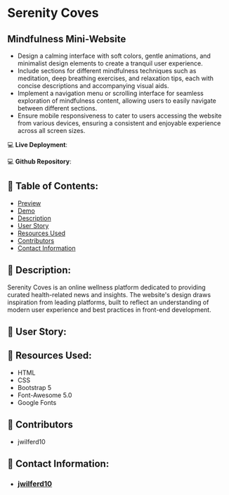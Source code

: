 # Serenity Coves

## Mindfulness Mini-Website
- Design a calming interface with soft colors, gentle animations, and minimalist design elements to create a tranquil user experience.
- Include sections for different mindfulness techniques such as meditation, deep breathing exercises, and relaxation tips, each with concise descriptions and accompanying visual aids.
- Implement a navigation menu or scrolling interface for seamless exploration of mindfulness content, allowing users to easily navigate between different sections.
- Ensure mobile responsiveness to cater to users accessing the website from various devices, ensuring a consistent and enjoyable experience across all screen sizes.

:computer: **Live Deployment**:

:computer: **Github Repository**:

## :open_file_folder: Table of Contents:
  - [Preview](#camera-preview)
  - [Demo](#movie_camera-demo)
  - [Description](#wave-description)
  - [User Story](#book-user-story)
  - [Resources Used](#floppy_disk-resources-used)
  - [Contributors](#paperclip-contributors)
  - [Contact Information](#e-mail-contact-information)

## :wave: Description: 
Serenity Coves is an online wellness platform dedicated to providing curated health-related news and insights. The website's design draws inspiration from leading platforms, built to reflect an understanding of modern user experience and best practices in front-end development.

## :book: User Story:

## :floppy_disk: Resources Used:
- HTML
- CSS
- Bootstrap 5
- Font-Awesome 5.0
- Google Fonts

## :paperclip: Contributors
- jwilferd10
  
## :e-mail: Contact Information:
- ### [jwilferd10](https://github.com/jwilferd10)
